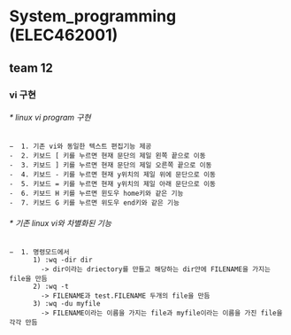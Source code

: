 # System_programming (ELEC462001)
## team 12


### vi 구현
###### * linux vi program 구현
    −  1. 기존 vi와 동일한 텍스트 편집기능 제공
    -  2. 키보드 [ 키를 누르면 현재 문단의 제일 왼쪽 끝으로 이동
    -  3. 키보드 ] 키를 누르면 현재 문단의 제일 오른쪽 끝으로 이동
    -  4. 키보드 - 키를 누르면 현재 y위치의 제일 위에 문단으로 이동
    -  5. 키보드 = 키를 누르면 현재 y위치의 제일 아래 문단으로 이동
    -  6. 키보드 H 키를 누르면 윈도우 home키와 같은 기능
    -  7. 키보드 G 키를 누르면 위도우 end키와 같은 기능
    
###### * 기존 linux vi와 차별화된 기능
    −  1. 명령모드에서
          1) :wq -dir dir 
            -> dir이라는 driectory를 만들고 해당하는 dir안에 FILENAME을 가지는 file을 만듬
          2) :wq -t
            -> FILENAME과 test.FILENAME 두개의 file을 만듬
          3) :wq -du myfile
            -> FILENAME이라는 이름을 가지는 file과 myfile이라는 이름을 가진 file을 각각 만듬
